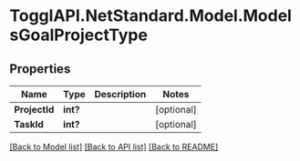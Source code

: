 # TogglAPI.NetStandard.Model.ModelsGoalProjectType
## Properties

Name | Type | Description | Notes
------------ | ------------- | ------------- | -------------
**ProjectId** | **int?** |  | [optional] 
**TaskId** | **int?** |  | [optional] 

[[Back to Model list]](../README.md#documentation-for-models) [[Back to API list]](../README.md#documentation-for-api-endpoints) [[Back to README]](../README.md)

